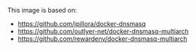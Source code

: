 This image is based on:

- https://github.com/jpillora/docker-dnsmasq
- https://github.com/outlyer-net/docker-dnsmasq-multiarch
- https://github.com/rewardenv/docker-dnsmasq-multiarch
